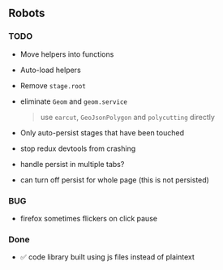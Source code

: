## Robots

### TODO

- Move helpers into functions
- Auto-load helpers
- Remove `stage.root`

- eliminate `Geom` and `geom.service`
  > use `earcut`, `GeoJsonPolygon` and `polycutting` directly
- Only auto-persist stages that have been touched

- stop redux devtools from crashing
- handle persist in multiple tabs?
- can turn off persist for whole page (this is not persisted)

### BUG

- firefox sometimes flickers on click pause
### Done

- ✅ code library built using js files instead of plaintext
